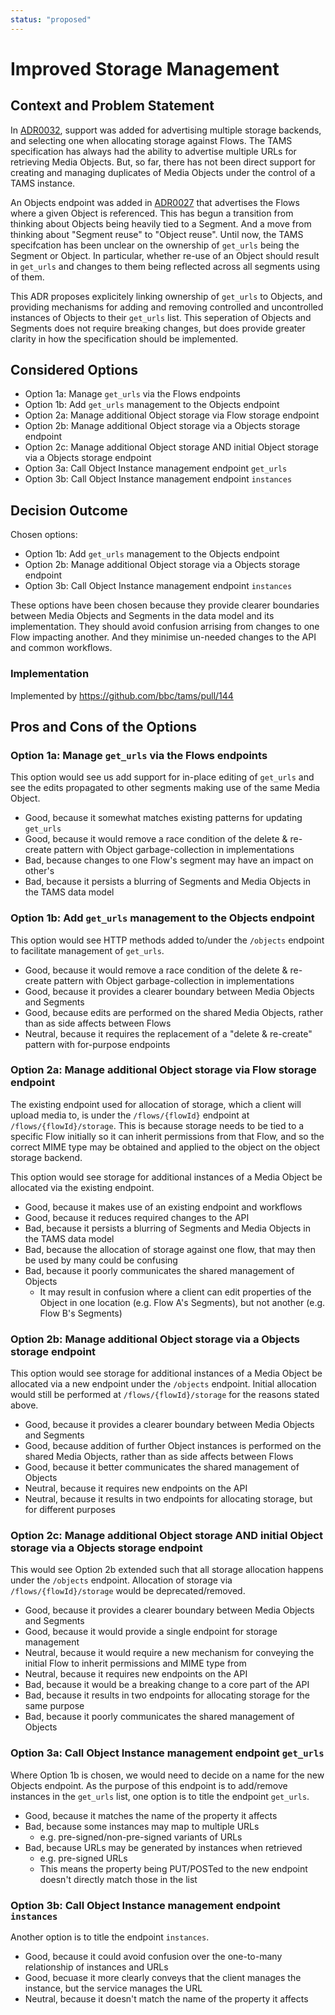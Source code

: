 ```yaml
---
status: "proposed"
---
```

# Improved Storage Management

## Context and Problem Statement

In [ADR0032](./0032-specifying-storage-backend.md), support was added for advertising multiple storage backends, and selecting one when allocating storage against Flows.
The TAMS specification has always had the ability to advertise multiple URLs for retrieving Media Objects.
But, so far, there has not been direct support for creating and managing duplicates of Media Objects under the control of a TAMS instance.

An Objects endpoint was added in [ADR0027](./0027-add-objects-api-endpoint.md) that advertises the Flows where a given Object is referenced.
This has begun a transition from thinking about Objects being heavily tied to a Segment.
And a move from thinking about "Segment reuse" to "Object reuse".
Until now, the TAMS specifcation has been unclear on the ownership of `get_urls` being the Segment or Object.
In particular, whether re-use of an Object should result in `get_urls` and changes to them being reflected across all segments using of them.

This ADR proposes explicitely linking ownership of `get_urls` to Objects, and providing mechanisms for adding and removing controlled and uncontrolled instances of Objects to their `get_urls` list.
This seperation of Objects and Segments does not require breaking changes, but does provide greater clarity in how the specification should be implemented.

## Considered Options

* Option 1a: Manage `get_urls` via the Flows endpoints
* Option 1b: Add `get_urls` management to the Objects endpoint
* Option 2a: Manage additional Object storage via Flow storage endpoint
* Option 2b: Manage additional Object storage via a Objects storage endpoint
* Option 2c: Manage additional Object storage AND initial Object storage via a Objects storage endpoint
* Option 3a: Call Object Instance management endpoint `get_urls`
* Option 3b: Call Object Instance management endpoint `instances`

## Decision Outcome

Chosen options:

* Option 1b: Add `get_urls` management to the Objects endpoint
* Option 2b: Manage additional Object storage via a Objects storage endpoint
* Option 3b: Call Object Instance management endpoint `instances`

These options have been chosen because they provide clearer boundaries between Media Objects and Segments in the data model and its implementation.
They should avoid confusion arrising from changes to one Flow impacting another.
And they minimise un-needed changes to the API and common workflows.

### Implementation

Implemented by <https://github.com/bbc/tams/pull/144>

## Pros and Cons of the Options

### Option 1a: Manage `get_urls` via the Flows endpoints

This option would see us add support for in-place editing of `get_urls` and see the edits propagated to other segments making use of the same Media Object.

* Good, because it somewhat matches existing patterns for updating `get_urls`
* Good, because it would remove a race condition of the delete & re-create pattern with Object garbage-collection in implementations
* Bad, because changes to one Flow's segment may have an impact on other's
* Bad, because it persists a blurring of Segments and Media Objects in the TAMS data model

### Option 1b: Add `get_urls` management to the Objects endpoint

This option would see HTTP methods added to/under the `/objects` endpoint to facilitate management of `get_urls`.

* Good, because it would remove a race condition of the delete & re-create pattern with Object garbage-collection in implementations
* Good, because it provides a clearer boundary between Media Objects and Segments
* Good, because edits are performed on the shared Media Objects, rather than as side affects between Flows
* Neutral, because it requires the replacement of a "delete & re-create" pattern with for-purpose endpoints

### Option 2a: Manage additional Object storage via Flow storage endpoint

The existing endpoint used for allocation of storage, which a client will upload media to, is under the `/flows/{flowId}` endpoint at `/flows/{flowId}/storage`.
This is because storage needs to be tied to a specific Flow initially so it can inherit permissions from that Flow, and so the correct MIME type may be obtained and applied to the object on the object storage backend.

This option would see storage for additional instances of a Media Object be allocated via the existing endpoint.

* Good, because it makes use of an existing endpoint and workflows
* Good, because it reduces required changes to the API
* Bad, because it persists a blurring of Segments and Media Objects in the TAMS data model
* Bad, because the allocation of storage against one flow, that may then be used by many could be confusing
* Bad, because it poorly communicates the shared management of Objects
  * It may result in confusion where a client can edit properties of the Object in one location (e.g. Flow A's Segments), but not another (e.g. Flow B's Segments)

### Option 2b: Manage additional Object storage via a Objects storage endpoint

This option would see storage for additional instances of a Media Object be allocated via a new endpoint under the `/objects` endpoint.
Initial allocation would still be performed at `/flows/{flowId}/storage` for the reasons stated above.

* Good, because it provides a clearer boundary between Media Objects and Segments
* Good, because addition of further Object instances is performed on the shared Media Objects, rather than as side affects between Flows
* Good, because it better communicates the shared management of Objects
* Neutral, because it requires new endpoints on the API
* Neutral, because it results in two endpoints for allocating storage, but for different purposes

### Option 2c: Manage additional Object storage AND initial Object storage via a Objects storage endpoint

This would see Option 2b extended such that all storage allocation happens under the `/objects` endpoint.
Allocation of storage via `/flows/{flowId}/storage` would be deprecated/removed.

* Good, because it provides a clearer boundary between Media Objects and Segments
* Good, because it would provide a single endpoint for storage management
* Neutral, because it would require a new mechanism for conveying the initial Flow to inherit permissions and MIME type from
* Neutral, because it requires new endpoints on the API
* Bad, because it would be a breaking change to a core part of the API
* Bad, because it results in two endpoints for allocating storage for the same purpose
* Bad, because it poorly communicates the shared management of Objects

### Option 3a: Call Object Instance management endpoint `get_urls`

Where Option 1b is chosen, we would need to decide on a name for the new Objects endpoint.
As the purpose of this endpoint is to add/remove instances in the `get_urls` list, one option is to title the endpoint `get_urls`.

* Good, because it matches the name of the property it affects
* Bad, because some instances may map to multiple URLs
  * e.g. pre-signed/non-pre-signed variants of URLs
* Bad, because URLs may be generated by instances when retrieved
  * e.g. pre-signed URLs
  * This means the property being PUT/POSTed to the new endpoint doesn't directly match those in the list

### Option 3b: Call Object Instance management endpoint `instances`

Another option is to title the endpoint `instances`.

* Good, because it could avoid confusion over the one-to-many relationship of instances and URLs
* Good, becuase it more clearly conveys that the client manages the instance, but the service manages the URL
* Neutral, because it doesn't match the name of the property it affects
